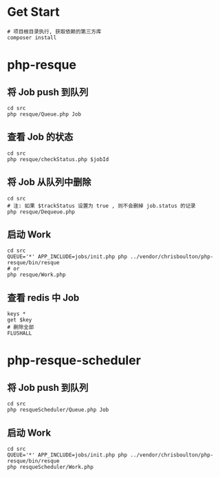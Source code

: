 # Get Start

```shell
# 项目根目录执行, 获取依赖的第三方库
composer install
```

# php-resque

## 将 Job push 到队列

```shell
cd src
php resque/Queue.php Job
```

## 查看 Job 的状态

```shell
cd src
php resque/checkStatus.php $jobId
```

## 将 Job 从队列中删除

```shell
cd src
# 注: 如果 $trackStatus 设置为 true , 则不会删掉 job.status 的记录
php resque/Dequeue.php
```

## 启动 Work

```shell
cd src
QUEUE='*' APP_INCLUDE=jobs/init.php php ../vendor/chrisboulton/php-resque/bin/resque
# or
php resque/Work.php
```

## 查看 redis 中 Job

```shell
keys *
get $key
# 删除全部
FLUSHALL
```

# php-resque-scheduler

## 将 Job push 到队列

```shell
cd src
php resqueScheduler/Queue.php Job
```

## 启动 Work

```shell
cd src
QUEUE='*' APP_INCLUDE=jobs/init.php php ../vendor/chrisboulton/php-resque/bin/resque
php resqueScheduler/Work.php
```
